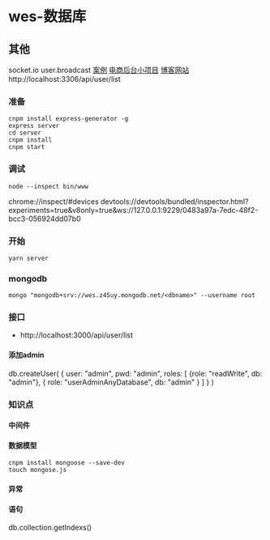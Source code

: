 # wes-数据库

## 其他
socket.io
user.broadcast
[案例][0]
[电商后台小项目][1]
[博客网站][2]
http://localhost:3306/api/user/list

### 准备
```
cnpm install express-generator -g
express server
cd server
cnpm install
cnpm start
```

### 调试
```
node --inspect bin/www
```
chrome://inspect/#devices
devtools://devtools/bundled/inspector.html?experiments=true&v8only=true&ws://127.0.0.1:9229/0483a97a-7edc-48f2-bcc3-056924dd07b0


### 开始

```
yarn server
```


### mongodb
```
mongo "mongodb+srv://wes.z45uy.mongodb.net/<dbname>" --username root
```


### 接口
- http://localhost:3000/api/user/list


#### 添加admin
db.createUser(
  {
    user: "admin",
    pwd: "admin",
    roles: [
      {role: "readWrite", db: "admin"},
      {
        role: "userAdminAnyDatabase",
        db: "admin"
      }
    ]
  }
)



### 知识点

#### 中间件

#### 数据模型
```
cnpm install mongoose --save-dev
touch mongose.js
```


#### 异常



#### 语句
db.collection.getIndexs()

[0]: https://github.com/scottjeremy/EJblog
[1]: https://blog.csdn.net/www294993741/article/details/84585550
[2]: https://github.com/Nealyang/React-Express-Blog-Demo
